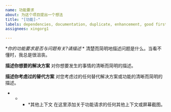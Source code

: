 ```yaml
---
name: 功能要求
about: 为这个项目提出一个想法
title: "[功能]-"
labels: dependencies, documentation, duplicate, enhancement, good first issue, help wanted, invalid, question, wontfix
assignees: xingorg1

---
```


**你的功能要求是否与问题有关?请描述* *
清楚而简明地描述问题是什么。当看不懂时，我总是很沮丧。

**描述你想要的解决方案**
对你想要发生的事情的清晰而简明的描述。

**描述你考虑过的替代方案**
对您考虑过的任何替代解决方案或功能的清晰而简明的描述。

* * * *其他上下文
在这里添加关于功能请求的任何其他上下文或屏幕截图。
